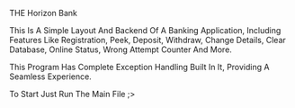 THE Horizon Bank

This Is A Simple Layout And Backend Of A Banking Application, Including Features Like Registration, Peek, Deposit, Withdraw, Change Details, Clear Database, Online Status, Wrong Attempt Counter And More.

This Program Has Complete Exception Handling Built In It, Providing A Seamless Experience.

To Start Just Run The Main File ;>
